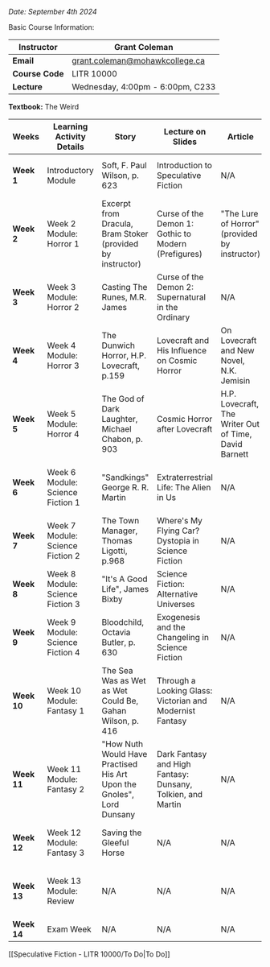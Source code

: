 *Date: September 4th 2024*

Basic Course Information:

| **Instructor**  | Grant Coleman                    |
| --------------- | -------------------------------- |
| **Email**       | grant.coleman@mohawkcollege.ca   |
| **Course Code** | LITR 10000                       |
| **Lecture**     | Wednesday, 4:00pm - 6:00pm, C233 |

**Textbook:** The Weird

| **Weeks**   | **Learning Activity Details**    | **Story**                                                             | **Lecture on Slides**                                       | **Article**                                           | **Film**                                                | **Learning Activity Type**       | **Assessments and Due Dates**              | **Associated Learning Outcomes**  |
| ----------- | -------------------------------- | --------------------------------------------------------------------- | ----------------------------------------------------------- | ----------------------------------------------------- | ------------------------------------------------------- | -------------------------------- | ------------------------------------------ | --------------------------------- |
| **Week 1**  | Introductory Module              | Soft, F. Paul Wilson, p. 623                                          | Introduction to Speculative Fiction                         | N/A                                                   | Frankenstein and Vampyre: A Dark and Stormy Night       | Story, Film, Lecture, Discussion | N/A                                        | CLO 1, CLO 2, EES 1, EES 2        |
| **Week 2**  | Week 2 Module: Horror 1          | Excerpt from Dracula, Bram Stoker (provided by instructor)            | Curse of the Demon 1: Gothic to Modern (Prefigures)         | "The Lure of Horror" (provided by instructor)         | "The True History of the Vampire"                       | Story, Film, Lecture, Discussion | Discussion 1: Horror                       | CLO 1, CLO 2, EES 1, EES 2, EES 7 |
| **Week 3**  | Week 3 Module: Horror 2          | Casting The Runes, M.R. James                                         | Curse of the Demon 2: Supernatural in the Ordinary          | N/A                                                   | Demons and Spirits (segments)                           | Story, Film, Lecture, Discussion | N/A                                        | CLO 1, CLO 2, EES 1, EES 2, EES 7 |
| **Week 4**  | Week 4 Module: Horror 3          | The Dunwich Horror, H.P. Lovecraft, p.159                             | Lovecraft and His Influence on Cosmic Horror                | On Lovecraft and New Novel, N.K. Jemisin              | How Lovecraft Influenced Film                           | Story, Lecture, Discussion       | Assignment 1: Horror                       | CLO 1, CLO 2, EES 1, EES 2, EES 7 |
| **Week 5**  | Week 5 Module: Horror 4          | The God of Dark Laughter, Michael Chabon, p. 903                      | Cosmic Horror after Lovecraft                               | H.P. Lovecraft, The Writer Out of Time, David Barnett | Joker, Batman, Chuckie                                  | Story, Film, Discussion          | Test 1: Horror                             | CLO 1, CLO 2, EES 1, EES 2, EES 7 |
| **Week 6**  | Week 6 Module: Science Fiction 1 | "Sandkings" George R. R. Martin                                       | Extraterrestrial Life: The Alien in Us                      | N/A                                                   | Documentary: From Good to Evil: Frankenstein (segments) | Story, Film, Discussion          | Discussion 2: Science Fiction              | CLO 1, CLO 2, EES 1, EES 2, EES 7 |
| **Week 7**  | Week 7 Module: Science Fiction 2 | The Town Manager, Thomas Ligotti, p.968                               | Where's My Flying Car? Dystopia in Science Fiction          | N/A                                                   | N/A                                                     | Story, Discussion                | Assignment 2: Science Fiction              | CLO 1, CLO 2, EES 1, EES 2, EES 7 |
| **Week 8**  | Week 8 Module: Science Fiction 3 | "It's A Good Life", James Bixby                                       | Science Fiction: Alternative Universes                      | N/A                                                   | N/A                                                     | Story, Discussion                | N/A                                        | CLO 1, CLO 2, EES 1, EES 2, EES 7 |
| **Week 9**  | Week 9 Module: Science Fiction 4 | Bloodchild, Octavia Butler, p. 630                                    | Exogenesis and the Changeling in Science Fiction            | N/A                                                   | N/A                                                     | Story, Discussion                | Test 2: Science Fiction                    | CLO 1, CLO 2, EES 1, EES 2, EES 7 |
| **Week 10** | Week 10 Module: Fantasy 1        | The Sea Was as Wet as Wet Could Be, Gahan Wilson, p. 416              | Through a Looking Glass: Victorian and Modernist Fantasy    | N/A                                                   | N/A                                                     | Story, Discussion                | Discussion 3: Fantasy                      | CLO 1, CLO 2, EES 1, EES 2, EES 7 |
| **Week 11** | Week 11 Module: Fantasy 2        | "How Nuth Would Have Practised His Art Upon the Gnoles", Lord Dunsany | Dark Fantasy and High Fantasy: Dunsany, Tolkien, and Martin | N/A                                                   | Magic Bricks (Silent Short)                             | Story, Film, Discussion          | N/A                                        | CLO 1, CLO 2, EES 1, EES 2, EES 7 |
| **Week 12** | Week 12 Module: Fantasy 3        | Saving the Gleeful Horse                                              | N/A                                                         | N/A                                                   | N/A                                                     | Story, Discussion                | Assignment 3: Fantasy <br> Test 3: Fantasy | CLO 1, CLO 2, EES 1, EES 2, EES 7 |
| **Week 13** | Week 13 Module: Review           | N/A                                                                   | N/A                                                         | N/A                                                   | N/A                                                     | Film, Lecture, Discussion        | Final Reflection In-class assignment 10%   | N/A                               |
| **Week 14** | Exam Week                        | N/A                                                                   | N/A                                                         | N/A                                                   | N/A                                                     | N/A                              | No exam                                    | N/A                               |

[[Speculative Fiction - LITR 10000/To Do|To Do]]

 

